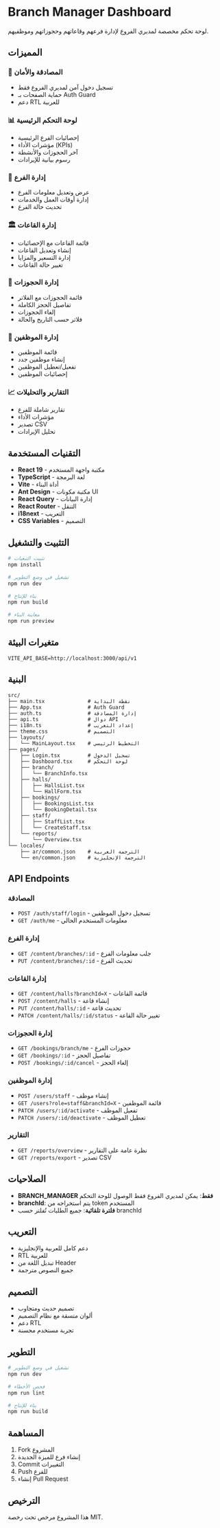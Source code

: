 # Branch Manager Dashboard

لوحة تحكم مخصصة لمديري الفروع لإدارة فرعهم وقاعاتهم وحجوزاتهم وموظفيهم.

## المميزات

### 🔐 المصادقة والأمان
- تسجيل دخول آمن لمديري الفروع فقط
- حماية الصفحات بـ Auth Guard
- دعم RTL للعربية

### 📊 لوحة التحكم الرئيسية
- إحصائيات الفرع الرئيسية
- مؤشرات الأداء (KPIs)
- آخر الحجوزات والأنشطة
- رسوم بيانية للإيرادات

### 🏢 إدارة الفرع
- عرض وتعديل معلومات الفرع
- إدارة أوقات العمل والخدمات
- تحديث حالة الفرع

### 🏛️ إدارة القاعات
- قائمة القاعات مع الإحصائيات
- إنشاء وتعديل القاعات
- إدارة التسعير والمزايا
- تغيير حالة القاعات

### 📅 إدارة الحجوزات
- قائمة الحجوزات مع الفلاتر
- تفاصيل الحجز الكاملة
- إلغاء الحجوزات
- فلاتر حسب التاريخ والحالة

### 👥 إدارة الموظفين
- قائمة الموظفين
- إنشاء موظفين جدد
- تفعيل/تعطيل الموظفين
- إحصائيات الموظفين

### 📈 التقارير والتحليلات
- تقارير شاملة للفرع
- مؤشرات الأداء
- تصدير CSV
- تحليل الإيرادات

## التقنيات المستخدمة

- **React 19** - مكتبة واجهة المستخدم
- **TypeScript** - لغة البرمجة
- **Vite** - أداة البناء
- **Ant Design** - مكتبة مكونات UI
- **React Query** - إدارة البيانات
- **React Router** - التنقل
- **i18next** - التعريب
- **CSS Variables** - التصميم

## التثبيت والتشغيل

```bash
# تثبيت التبعيات
npm install

# تشغيل في وضع التطوير
npm run dev

# بناء للإنتاج
npm run build

# معاينة البناء
npm run preview
```

## متغيرات البيئة

```env
VITE_API_BASE=http://localhost:3000/api/v1
```

## البنية

```
src/
├── main.tsx              # نقطة البداية
├── App.tsx               # Auth Guard
├── auth.ts               # إدارة المصادقة
├── api.ts                # دوال API
├── i18n.ts               # إعداد التعريب
├── theme.css             # التصميم
├── layouts/
│   └── MainLayout.tsx    # التخطيط الرئيسي
├── pages/
│   ├── Login.tsx         # تسجيل الدخول
│   ├── Dashboard.tsx     # لوحة التحكم
│   ├── branch/
│   │   └── BranchInfo.tsx
│   ├── halls/
│   │   ├── HallsList.tsx
│   │   └── HallForm.tsx
│   ├── bookings/
│   │   ├── BookingsList.tsx
│   │   └── BookingDetail.tsx
│   ├── staff/
│   │   ├── StaffList.tsx
│   │   └── CreateStaff.tsx
│   └── reports/
│       └── Overview.tsx
└── locales/
    ├── ar/common.json    # الترجمة العربية
    └── en/common.json    # الترجمة الإنجليزية
```

## API Endpoints

### المصادقة
- `POST /auth/staff/login` - تسجيل دخول الموظفين
- `GET /auth/me` - معلومات المستخدم الحالي

### إدارة الفرع
- `GET /content/branches/:id` - جلب معلومات الفرع
- `PUT /content/branches/:id` - تحديث الفرع

### إدارة القاعات
- `GET /content/halls?branchId=X` - قائمة القاعات
- `POST /content/halls` - إنشاء قاعة
- `PUT /content/halls/:id` - تحديث قاعة
- `PATCH /content/halls/:id/status` - تغيير حالة القاعة

### إدارة الحجوزات
- `GET /bookings/branch/me` - حجوزات الفرع
- `GET /bookings/:id` - تفاصيل الحجز
- `POST /bookings/:id/cancel` - إلغاء الحجز

### إدارة الموظفين
- `POST /users/staff` - إنشاء موظف
- `GET /users?role=staff&branchId=X` - قائمة الموظفين
- `PATCH /users/:id/activate` - تفعيل الموظف
- `PATCH /users/:id/deactivate` - تعطيل الموظف

### التقارير
- `GET /reports/overview` - نظرة عامة على التقارير
- `GET /reports/export` - تصدير CSV

## الصلاحيات

- **BRANCH_MANAGER فقط**: يمكن لمديري الفروع فقط الوصول للوحة التحكم
- **branchId**: يتم استخراجه من token المستخدم
- **فلترة تلقائية**: جميع الطلبات تُفلتر حسب branchId

## التعريب

- دعم كامل للعربية والإنجليزية
- RTL للعربية
- تبديل اللغة من Header
- جميع النصوص مترجمة

## التصميم

- تصميم حديث ومتجاوب
- ألوان متسقة مع نظام التصميم
- دعم RTL
- تجربة مستخدم محسنة

## التطوير

```bash
# تشغيل في وضع التطوير
npm run dev

# فحص الأخطاء
npm run lint

# بناء للإنتاج
npm run build
```

## المساهمة

1. Fork المشروع
2. إنشاء فرع للميزة الجديدة
3. Commit التغييرات
4. Push للفرع
5. إنشاء Pull Request

## الترخيص

هذا المشروع مرخص تحت رخصة MIT.